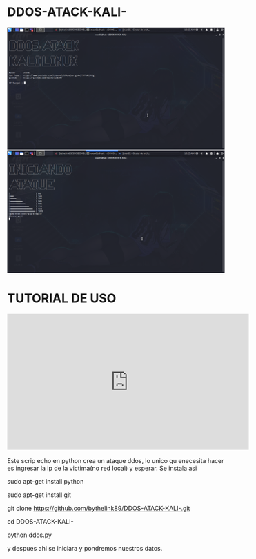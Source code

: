 # DDOS-ATACK-KALI-

![alt text](images/test1.png)
![alt text](images/test2.png)

# TUTORIAL DE USO 

<iframe width="560" height="315" src="https://www.youtube.com/embed/_fXFPljwlHY" frameborder="0" allow="accelerometer; autoplay; clipboard-write; encrypted-media; gyroscope; picture-in-picture" allowfullscreen></iframe>




Este scrip echo en python crea un ataque ddos, lo unico qu enecesita hacer es ingresar la ip de la victima(no red local) y esperar.
Se instala asi

sudo apt-get install python







sudo apt-get install git






git clone https://github.com/bythelink89/DDOS-ATACK-KALI-.git







cd DDOS-ATACK-KALI-                                                                               







python ddos.py 












y despues ahi se iniciara y pondremos nuestros datos.


